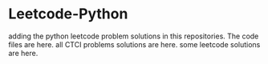 # Leetcode-Python
adding the python leetcode problem solutions in this repositories. 
The code files are here.
all CTCI problems solutions are here.
some leetcode solutions are here.















































































































































































































































































































































































































































































































